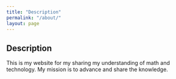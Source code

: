```yaml
---
title: "Description"
permalink: "/about/"
layout: page
---
```


## Description
This is my website for my sharing my understanding of math and technology. My mission is to advance and share the knowledge.
